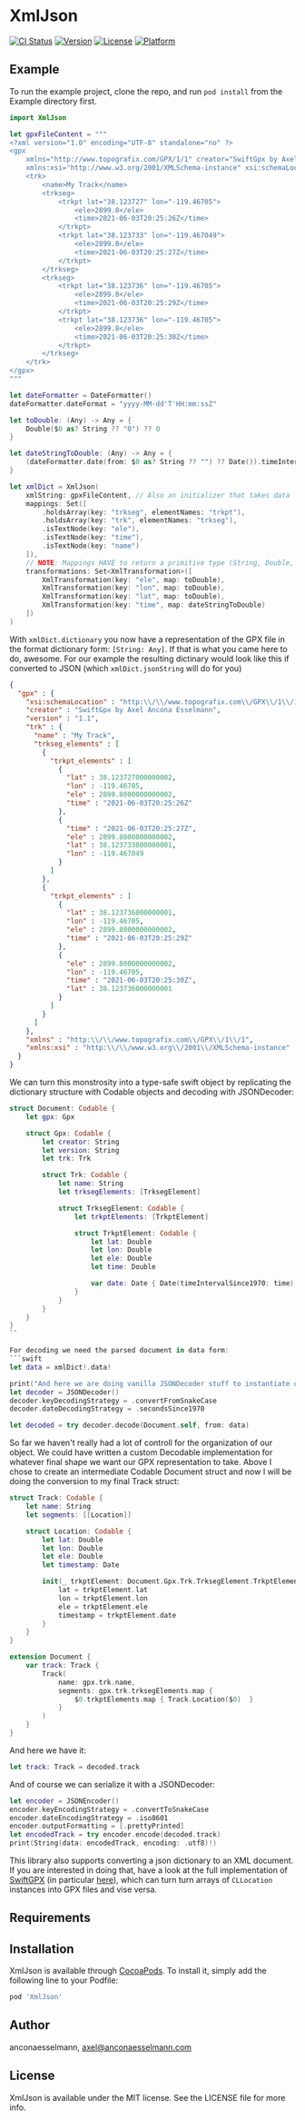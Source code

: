 # XmlJson

[![CI Status](http://img.shields.io/travis/anconaesselmann/XmlJson.svg?style=flat)](https://travis-ci.org/anconaesselmann/XmlJson)
[![Version](https://img.shields.io/cocoapods/v/XmlJson.svg?style=flat)](http://cocoapods.org/pods/XmlJson)
[![License](https://img.shields.io/cocoapods/l/XmlJson.svg?style=flat)](http://cocoapods.org/pods/XmlJson)
[![Platform](https://img.shields.io/cocoapods/p/XmlJson.svg?style=flat)](http://cocoapods.org/pods/XmlJson)

## Example

To run the example project, clone the repo, and run `pod install` from the Example directory first.

```swift
import XmlJson
```

```swift
let gpxFileContent = """
<?xml version="1.0" encoding="UTF-8" standalone="no" ?>
<gpx
    xmlns="http://www.topografix.com/GPX/1/1" creator="SwiftGpx by Axel Ancona Esselmann" version="1.1"
    xmlns:xsi="http://www.w3.org/2001/XMLSchema-instance" xsi:schemaLocation="http://www.topografix.com/GPX/1/1 http://www.topografix.com/GPX/1/1/gpx.xsd">
    <trk>
        <name>My Track</name>
        <trkseg>
            <trkpt lat="38.123727" lon="-119.46705">
                <ele>2899.8</ele>
                <time>2021-06-03T20:25:26Z</time>
            </trkpt>
            <trkpt lat="38.123733" lon="-119.467049">
                <ele>2899.8</ele>
                <time>2021-06-03T20:25:27Z</time>
            </trkpt>
        </trkseg>
        <trkseg>
            <trkpt lat="38.123736" lon="-119.46705">
                <ele>2899.8</ele>
                <time>2021-06-03T20:25:29Z</time>
            </trkpt>
            <trkpt lat="38.123736" lon="-119.46705">
                <ele>2899.8</ele>
                <time>2021-06-03T20:25:30Z</time>
            </trkpt>
        </trkseg>
    </trk>
</gpx>
"""
```

```swift
let dateFormatter = DateFormatter()
dateFormatter.dateFormat = "yyyy-MM-dd'T'HH:mm:ssZ"

let toDouble: (Any) -> Any = {
    Double($0 as? String ?? "0") ?? 0
}

let dateStringToDouble: (Any) -> Any = {
    (dateFormatter.date(from: $0 as? String ?? "") ?? Date()).timeIntervalSince1970
}
```

```swift
let xmlDict = XmlJson(
    xmlString: gpxFileContent, // Also an initializer that takes data
    mappings: Set([
        .holdsArray(key: "trkseg", elementNames: "trkpt"),
        .holdsArray(key: "trk", elementNames: "trkseg"),
        .isTextNode(key: "ele"),
        .isTextNode(key: "time"),
        .isTextNode(key: "name")
    ]),
    // NOTE: Mappings HAVE to return a primitive type (String, Double, Int, Bool)
    transformations: Set<XmlTransformation>([
        XmlTransformation(key: "ele", map: toDouble),
        XmlTransformation(key: "lon", map: toDouble),
        XmlTransformation(key: "lat", map: toDouble),
        XmlTransformation(key: "time", map: dateStringToDouble)
    ])
)
```

With `xmlDict.dictionary` you now have a representation of the GPX file in the format dictionary form: `[String: Any]`. If that is what you came here to do, awesome. For our example the resulting dictinary would look like this if converted to JSON (which `xmlDict.jsonString` will do for you)

```json
{
  "gpx" : {
    "xsi:schemaLocation" : "http:\\/\\/www.topografix.com\\/GPX\\/1\\/1 http:\\/\\/www.topografix.com\\/GPX\\/1\\/1\\/gpx.xsd",
    "creator" : "SwiftGpx by Axel Ancona Esselmann",
    "version" : "1.1",
    "trk" : {
      "name" : "My Track",
      "trkseg_elements" : [
        {
          "trkpt_elements" : [
            {
              "lat" : 38.123727000000002,
              "lon" : -119.46705,
              "ele" : 2899.8000000000002,
              "time" : "2021-06-03T20:25:26Z"
            },
            {
              "time" : "2021-06-03T20:25:27Z",
              "ele" : 2899.8000000000002,
              "lat" : 38.123733000000001,
              "lon" : -119.467049
            }
          ]
        },
        {
          "trkpt_elements" : [
            {
              "lat" : 38.123736000000001,
              "lon" : -119.46705,
              "ele" : 2899.8000000000002,
              "time" : "2021-06-03T20:25:29Z"
            },
            {
              "ele" : 2899.8000000000002,
              "lon" : -119.46705,
              "time" : "2021-06-03T20:25:30Z",
              "lat" : 38.123736000000001
            }
          ]
        }
      ]
    },
    "xmlns" : "http:\\/\\/www.topografix.com\\/GPX\\/1\\/1",
    "xmlns:xsi" : "http:\\/\\/www.w3.org\\/2001\\/XMLSchema-instance"
  }
}
```

We can turn this monstrosity into a type-safe swift object by replicating the dictionary structure with Codable objects and decoding with JSONDecoder:

```swift
struct Document: Codable {
    let gpx: Gpx

    struct Gpx: Codable {
        let creator: String
        let version: String
        let trk: Trk

        struct Trk: Codable {
            let name: String
            let trksegElements: [TrksegElement]

            struct TrksegElement: Codable {
                let trkptElements: [TrkptElement]

                struct TrkptElement: Codable {
                    let lat: Double
                    let lon: Double
                    let ele: Double
                    let time: Double

                    var date: Date { Date(timeIntervalSince1970: time) }
                }
            }
        }
    }
}
``

For decoding we need the parsed document in data form:
```swift
let data = xmlDict!.data!

print("And here we are doing vanilla JSONDecoder stuff to instantiate our Document:")
let decoder = JSONDecoder()
decoder.keyDecodingStrategy = .convertFromSnakeCase
decoder.dateDecodingStrategy = .secondsSince1970

let decoded = try decoder.decode(Document.self, from: data)
```


So far we haven't really had a lot of controll for the organization of our object. We could have written a custom Decodable implementation for whatever final shape we want our GPX representation to take. Above I chose to create an intermediate Codable Document struct and now I will be doing the conversion to my final Track struct:

```swift
struct Track: Codable {
    let name: String
    let segments: [[Location]]

    struct Location: Codable {
        let lat: Double
        let lon: Double
        let ele: Double
        let timestamp: Date

        init(_ trkptElement: Document.Gpx.Trk.TrksegElement.TrkptElement) {
            lat = trkptElement.lat
            lon = trkptElement.lon
            ele = trkptElement.ele
            timestamp = trkptElement.date
        }
    }
}

extension Document {
    var track: Track {
        Track(
            name: gpx.trk.name,
            segments: gpx.trk.trksegElements.map {
                $0.trkptElements.map { Track.Location($0)  }
            }
        )
    }
}
```

And here we have it:

```swift
let track: Track = decoded.track
```

And of course we can serialize it with a JSONDecoder:
```swift
let encoder = JSONEncoder()
encoder.keyEncodingStrategy = .convertToSnakeCase
encoder.dateEncodingStrategy = .iso8601
encoder.outputFormatting = [.prettyPrinted]
let encodedTrack = try encoder.encode(decoded.track)
print(String(data: encodedTrack, encoding: .utf8)!)
```

This library also supports converting a json dictionary to an XML document. If you are interested in doing that, have a look at the full implementation of [SwiftGPX](https://github.com/anconaesselmann/SwiftGpx) (in particular [here](https://github.com/anconaesselmann/SwiftGpx/blob/master/SwiftGpx/Classes/XML.swift)), which can turn turn arrays of `CLLocation` instances into GPX files and vise versa.


## Requirements

## Installation

XmlJson is available through [CocoaPods](http://cocoapods.org). To install
it, simply add the following line to your Podfile:

```ruby
pod 'XmlJson'
```

## Author

anconaesselmann, axel@anconaesselmann.com

## License

XmlJson is available under the MIT license. See the LICENSE file for more info.

